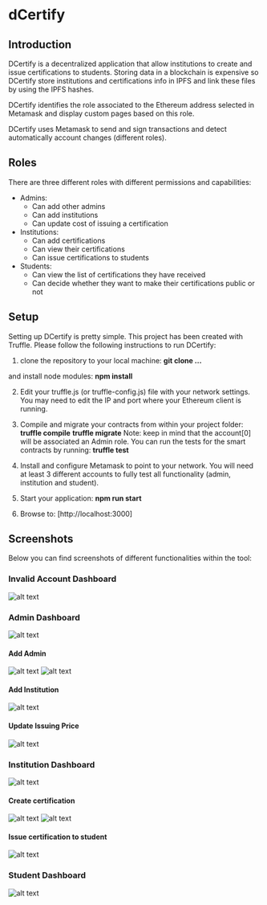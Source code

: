 # dCertify
## Introduction
DCertify is a decentralized application that allow institutions to create and issue certifications to students. Storing data in a blockchain is expensive so DCertify store institutions and certifications info in IPFS and link these files by using the IPFS hashes.

DCertify identifies the role associated to the Ethereum address selected in Metamask and display custom pages based on this role.

DCertify uses Metamask to send and sign transactions and detect automatically account changes (different roles).

## Roles
There are three different roles with different permissions and capabilities:
- Admins:
    - Can add other admins
    - Can add institutions 
    - Can update cost of issuing a certification
- Institutions:
    - Can add certifications
    - Can view their certifications
    - Can issue certifications to students
- Students:
    - Can view the list of certifications they have received
    - Can decide whether they want to make their certifications public or not

## Setup
Setting up DCertify is pretty simple. This project has been created with Truffle. Please follow the following instructions to run DCertify:

1. clone the repository to your local machine:
**git clone ...**

and install node modules:
**npm install**

2. Edit your truffle.js (or truffle-config.js) file with your network settings. You may need to edit the IP and port where your Ethereum client is running.

3. Compile and migrate your contracts from within your project folder:
**truffle compile**
**truffle migrate**
Note: keep in mind that the account[0] will be associated an Admin role. You can run the tests for the smart contracts by running:
**truffle test**

4. Install and configure Metamask to point to your network. You will need at least 3 different accounts to fully test all functionality (admin, institution and student).

5. Start your application:
**npm run start**

6. Browse to:
[http://localhost:3000]

## Screenshots
Below you can find screenshots of different functionalities within the tool:

### Invalid Account Dashboard
![alt text](https://github.com/asuarezgrupobme/dCertify/blob/master/img/00.png "Invalid account")

### Admin Dashboard
![alt text](https://github.com/asuarezgrupobme/dCertify/blob/master/img/01.png "Admin dashboard")

#### Add Admin
![alt text](https://github.com/asuarezgrupobme/dCertify/blob/master/img/02.png "Add admin and signing tx")
![alt text](https://github.com/asuarezgrupobme/dCertify/blob/master/img/03.png "Transaction confirmed")

#### Add Institution
![alt text](https://github.com/asuarezgrupobme/dCertify/blob/master/img/04.png "Add institution")

#### Update Issuing Price
![alt text](https://github.com/asuarezgrupobme/dCertify/blob/master/img/05.png "Set Issuing Price")

### Institution Dashboard
![alt text](https://github.com/asuarezgrupobme/dCertify/blob/master/img/07.png "Institution dashboard")

#### Create certification
![alt text](https://github.com/asuarezgrupobme/dCertify/blob/master/img/08.png "Create certification")
![alt text](https://github.com/asuarezgrupobme/dCertify/blob/master/img/10.png "View certifications")

#### Issue certification to student
![alt text](https://github.com/asuarezgrupobme/dCertify/blob/master/img/11.png "Issue certification to student")

### Student Dashboard
![alt text](https://github.com/asuarezgrupobme/dCertify/blob/master/img/12.png "View certifications received and Change certifications visibilityt")


